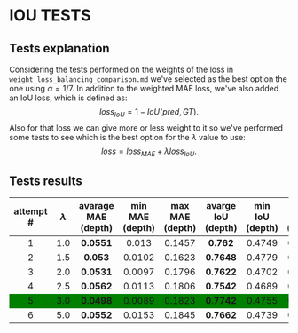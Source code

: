 <!-- markdownlint-disable MD012 MD033 -->

# IOU TESTS

## Tests explanation

Considering the tests performed on the weights of the loss in `weight_loss_balancing_comparison.md` we've selected as the best option the one using $\alpha = 1/7$. In addition to the weighted MAE loss, we've also added an IoU loss, which is defined as:
$$loss_{IoU} = 1 - IoU(pred, GT).$$
Also for that loss we can give more or less weight to it so we've performed some tests to see which is the best option for the $\lambda$ value to use:
$$loss = loss_{MAE} + \lambda loss_{IoU}.$$

## Tests results

<div class=result_table>

| attempt \# | $\lambda$ | avarage MAE (depth) |  min MAE (depth) | max MAE (depth) |avarge IoU (depth) |min IoU (depth) |  max IoU (depth) |
| :--------: | :-------: | :-----------------: | :--------------: | :-------------: | :---------------: | :------------: | :--------------: |
| 1          | 1.0       | **0.0551**          | 0.013            | 0.1457          | **0.762**         | 0.4749         | 0.9325           |
| 2          | 1.5       | **0.053**           | 0.0102           | 0.1623          | **0.7648**        | 0.4779         | 0.9473           |
| 3          | 2.0       | **0.0531**          | 0.0097           | 0.1796          | **0.7622**        | 0.4702         | 0.9507           |
| 4          | 2.5       | **0.0562**          | 0.0113           | 0.1806          | **0.7542**        | 0.4689         | 0.9377           |
| 5          | 3.0       | **0.0498**          | 0.0089           | 0.1823          | **0.7742**        | 0.4755         | 0.9578           |
| 6          | 5.0       | **0.0552**          | 0.0153           | 0.1845          | **0.7662**        | 0.4739         | 0.9225           |

</div>

<!-- HTML styles -->
<style>
    .result_table {
        text-align: center;
    }
    .result_table th {
        word-wrap: break-word;
        text-align: center;
    }
    .result_table tr:nth-child(5) { background: green; }
</style>
